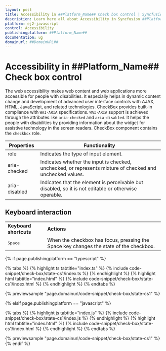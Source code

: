 ```yaml
---
layout: post
title: Accessibility in ##Platform_Name## Check box control | Syncfusion
description: Learn here all about Accessibility in Syncfusion ##Platform_Name## Check box control of Syncfusion Essential JS 2 and more.
platform: ej2-javascript
control: Accessibility 
publishingplatform: ##Platform_Name##
documentation: ug
domainurl: ##DomainURL##
---
```


# Accessibility in ##Platform_Name## Check box control

The web accessibility makes web content and web applications more accessible for people with disabilities. It especially helps in dynamic content change and development of advanced user interface controls with AJAX, HTML, JavaScript, and related technologies. CheckBox provides built-in compliance with `WAI-ARIA` specifications. `WAI-ARIA` support is achieved through the attributes like `aria-checked` and `aria-disabled`. It helps the people with disabilities by providing information about the widget for assistive technology in the screen readers. CheckBox component contains the `checkbox` role.

| Properties | Functionality |
| ------------ | ----------------------- |
| role | Indicates the type of input element. |
| aria-checked | Indicates whether the input is checked, unchecked, or represents mixture of checked and unchecked values. |
| aria-disabled | Indicates that the element is perceivable but disabled, so it is not editable or otherwise operable. |

## Keyboard interaction

<!-- markdownlint-disable MD033 -->
<table>
<tr>
<td>
<b>Keyboard shortcuts</b></td><td>
<b>Actions</b></td></tr>
<tr>
<td>
<kbd>Space</kbd></td><td>
When the checkbox has focus, pressing the Space key changes the state of the checkbox.</td></tr>
</table>

{% if page.publishingplatform == "typescript" %}

 {% tabs %}
{% highlight ts tabtitle="index.ts" %}
{% include code-snippet/check-box/state-cs1/index.ts %}
{% endhighlight %}
{% highlight html tabtitle="index.html" %}
{% include code-snippet/check-box/state-cs1/index.html %}
{% endhighlight %}
{% endtabs %}
        
{% previewsample "page.domainurl/code-snippet/check-box/state-cs1" %}

{% elsif page.publishingplatform == "javascript" %}

{% tabs %}
{% highlight js tabtitle="index.js" %}
{% include code-snippet/check-box/state-cs1/index.js %}
{% endhighlight %}
{% highlight html tabtitle="index.html" %}
{% include code-snippet/check-box/state-cs1/index.html %}
{% endhighlight %}
{% endtabs %}

{% previewsample "page.domainurl/code-snippet/check-box/state-cs1" %}
{% endif %}